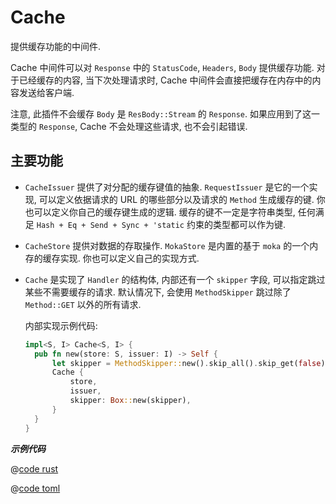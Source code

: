 # Cache

提供缓存功能的中间件.

Cache 中间件可以对 `Response` 中的 `StatusCode`, `Headers`, `Body` 提供缓存功能. 对于已经缓存的内容, 当下次处理请求时, Cache 中间件会直接把缓存在内存中的内容发送给客户端.

注意, 此插件不会缓存 `Body` 是 `ResBody::Stream` 的 `Response`. 如果应用到了这一类型的 `Response`, Cache 不会处理这些请求, 也不会引起错误.

## 主要功能

* `CacheIssuer` 提供了对分配的缓存键值的抽象. `RequestIssuer` 是它的一个实现, 可以定义依据请求的 URL 的哪些部分以及请求的 `Method` 生成缓存的键. 你也可以定义你自己的缓存键生成的逻辑. 缓存的键不一定是字符串类型, 任何满足 `Hash + Eq + Send + Sync + 'static` 约束的类型都可以作为键.

* `CacheStore` 提供对数据的存取操作. `MokaStore` 是内置的基于 `moka` 的一个内存的缓存实现. 你也可以定义自己的实现方式.

* `Cache` 是实现了 `Handler` 的结构体, 内部还有一个 `skipper` 字段, 可以指定跳过某些不需要缓存的请求. 默认情况下, 会使用 `MethodSkipper` 跳过除了 `Method::GET` 以外的所有请求.
  
  内部实现示例代码:
  ```rust
  impl<S, I> Cache<S, I> {
    pub fn new(store: S, issuer: I) -> Self {
        let skipper = MethodSkipper::new().skip_all().skip_get(false);
        Cache {
            store,
            issuer,
            skipper: Box::new(skipper),
        }
    }
  }
  ```

_**示例代码**_ 

<CodeGroup>
  <CodeGroupItem title="main.rs" active>

@[code rust](../../../../codes/cache-simple/src/main.rs)

  </CodeGroupItem>
  <CodeGroupItem title="Cargo.toml">

@[code toml](../../../../codes/cache-simple/Cargo.toml)

  </CodeGroupItem>
</CodeGroup>